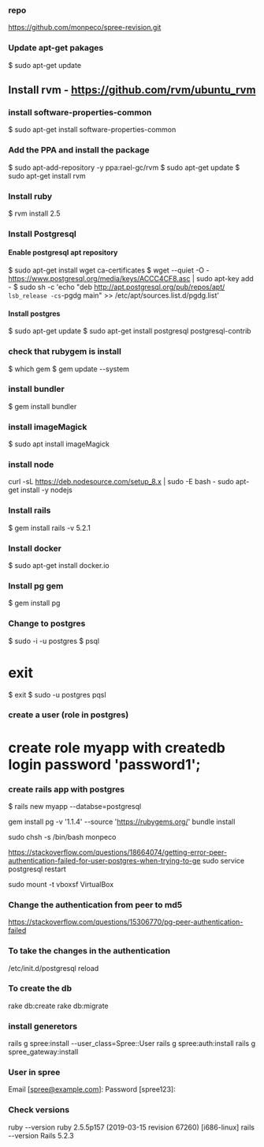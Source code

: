 ### repo
https://github.com/monpeco/spree-revision.git

### Update apt-get pakages 
$ sudo apt-get update

## Install rvm - https://github.com/rvm/ubuntu_rvm
### install software-properties-common
$ sudo apt-get install software-properties-common

### Add the PPA and install the package
$ sudo apt-add-repository -y ppa:rael-gc/rvm
$ sudo apt-get update
$ sudo apt-get install rvm

### Install ruby
$ rvm install 2.5

### Install Postgresql
#### Enable postgresql apt repository
$ sudo apt-get install wget ca-certificates
$ wget --quiet -O - https://www.postgresql.org/media/keys/ACCC4CF8.asc | sudo apt-key add -
$ sudo sh -c 'echo "deb http://apt.postgresql.org/pub/repos/apt/ `lsb_release -cs`-pgdg main" >> /etc/apt/sources.list.d/pgdg.list'

#### Install postgres
$ sudo apt-get update
$ sudo apt-get install postgresql postgresql-contrib

### check that rubygem is install
$ which gem
$ gem update --system

### install bundler
$ gem install bundler

### install imageMagick
$ sudo apt install imageMagick

### install node
curl -sL https://deb.nodesource.com/setup_8.x | sudo -E bash -
sudo apt-get install -y nodejs

### Install rails
$ gem install rails -v 5.2.1

### Install docker
$ sudo apt-get install docker.io

### Install pg gem
$ gem install pg

### Change to postgres
$ sudo -i -u postgres
$ psql 
# exit
$ exit
$ sudo -u postgres pqsl

### create a user (role in postgres)
# create role myapp with createdb login password 'password1';

### create rails app with postgres
$ rails new myapp --databse=postgresql

gem install pg -v '1.1.4' --source 'https://rubygems.org/'
bundle install

sudo chsh -s /bin/bash monpeco

https://stackoverflow.com/questions/18664074/getting-error-peer-authentication-failed-for-user-postgres-when-trying-to-ge
sudo service postgresql restart

sudo mount -t vboxsf VirtualBox

### Change the authentication from peer to md5
https://stackoverflow.com/questions/15306770/pg-peer-authentication-failed

### To take the changes in the authentication
/etc/init.d/postgresql reload

### To create the db
rake db:create
rake db:migrate

### install generetors
rails g spree:install --user_class=Spree::User
rails g spree:auth:install
rails g spree_gateway:install

### User in spree
Email [spree@example.com]: 
Password [spree123]: 

### Check versions
ruby --version
ruby 2.5.5p157 (2019-03-15 revision 67260) [i686-linux]
rails --version
Rails 5.2.3

